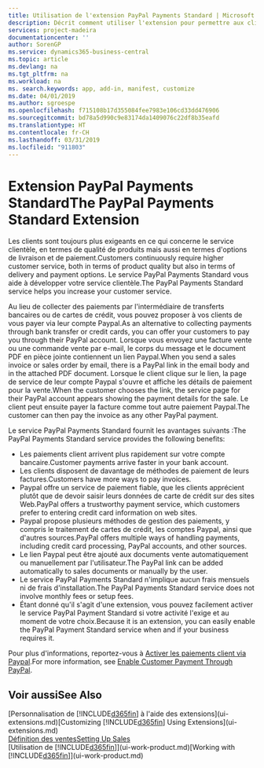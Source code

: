 ```yaml
---
title: Utilisation de l'extension PayPal Payments Standard | Microsoft Docs
description: Décrit comment utiliser l'extension pour permettre aux clients d'effectuer des paiements avec Paypal.
services: project-madeira
documentationcenter: ''
author: SorenGP
ms.service: dynamics365-business-central
ms.topic: article
ms.devlang: na
ms.tgt_pltfrm: na
ms.workload: na
ms. search.keywords: app, add-in, manifest, customize
ms.date: 04/01/2019
ms.author: sgroespe
ms.openlocfilehash: f715108b17d355084fee7983e106cd33dd476906
ms.sourcegitcommit: bd78a5d990c9e83174da1409076c22df8b35eafd
ms.translationtype: HT
ms.contentlocale: fr-CH
ms.lasthandoff: 03/31/2019
ms.locfileid: "911803"
---
```

# <a name="the-paypal-payments-standard-extension"></a><span data-ttu-id="bcefc-103">Extension PayPal Payments Standard</span><span class="sxs-lookup"><span data-stu-id="bcefc-103">The PayPal Payments Standard Extension</span></span>
<span data-ttu-id="bcefc-104">Les clients sont toujours plus exigeants en ce qui concerne le service clientèle, en termes de qualité de produits mais aussi en termes d'options de livraison et de paiement.</span><span class="sxs-lookup"><span data-stu-id="bcefc-104">Customers continuously require higher customer service, both in terms of product quality but also in terms of delivery and payment options.</span></span> <span data-ttu-id="bcefc-105">Le service PayPal Payments Standard vous aide à développer votre service clientèle.</span><span class="sxs-lookup"><span data-stu-id="bcefc-105">The PayPal Payments Standard service helps you increase your customer service.</span></span>

<span data-ttu-id="bcefc-106">Au lieu de collecter des paiements par l'intermédiaire de transferts bancaires ou de cartes de crédit, vous pouvez proposer à vos clients de vous payer via leur compte Paypal.</span><span class="sxs-lookup"><span data-stu-id="bcefc-106">As an alternative to collecting payments through bank transfer or credit cards, you can offer your customers to pay you through their PayPal account.</span></span> <span data-ttu-id="bcefc-107">Lorsque vous envoyez une facture vente ou une commande vente par e-mail, le corps du message et le document PDF en pièce jointe contiennent un lien Paypal.</span><span class="sxs-lookup"><span data-stu-id="bcefc-107">When you send a sales invoice or sales order by email, there is a PayPal link in the email body and in the attached PDF document.</span></span> <span data-ttu-id="bcefc-108">Lorsque le client clique sur le lien, la page de service de leur compte Paypal s'ouvre et affiche les détails de paiement pour la vente.</span><span class="sxs-lookup"><span data-stu-id="bcefc-108">When the customer chooses the link, the service page for their PayPal account appears showing the payment details for the sale.</span></span> <span data-ttu-id="bcefc-109">Le client peut ensuite payer la facture comme tout autre paiement Paypal.</span><span class="sxs-lookup"><span data-stu-id="bcefc-109">The customer can then pay the invoice as any other PayPal payment.</span></span>

<span data-ttu-id="bcefc-110">Le service PayPal Payments Standard fournit les avantages suivants :</span><span class="sxs-lookup"><span data-stu-id="bcefc-110">The PayPal Payments Standard service provides the following benefits:</span></span>

* <span data-ttu-id="bcefc-111">Les paiements client arrivent plus rapidement sur votre compte bancaire.</span><span class="sxs-lookup"><span data-stu-id="bcefc-111">Customer payments arrive faster in your bank account.</span></span>
* <span data-ttu-id="bcefc-112">Les clients disposent de davantage de méthodes de paiement de leurs factures.</span><span class="sxs-lookup"><span data-stu-id="bcefc-112">Customers have more ways to pay invoices.</span></span>
* <span data-ttu-id="bcefc-113">Paypal offre un service de paiement fiable, que les clients apprécient plutôt que de devoir saisir leurs données de carte de crédit sur des sites Web.</span><span class="sxs-lookup"><span data-stu-id="bcefc-113">PayPal offers a trustworthy payment service, which customers prefer to entering credit card information on web sites.</span></span>
* <span data-ttu-id="bcefc-114">Paypal propose plusieurs méthodes de gestion des paiements, y compris le traitement de cartes de crédit, les comptes Paypal, ainsi que d'autres sources.</span><span class="sxs-lookup"><span data-stu-id="bcefc-114">PayPal offers multiple ways of handling payments, including credit card processing, PayPal accounts, and other sources.</span></span>
* <span data-ttu-id="bcefc-115">Le lien Paypal peut être ajouté aux documents vente automatiquement ou manuellement par l'utilisateur.</span><span class="sxs-lookup"><span data-stu-id="bcefc-115">The PayPal link can be added automatically to sales documents or manually by the user.</span></span>
* <span data-ttu-id="bcefc-116">Le service PayPal Payments Standard n'implique aucun frais mensuels ni de frais d'installation.</span><span class="sxs-lookup"><span data-stu-id="bcefc-116">The PayPal Payments Standard service does not involve monthly fees or setup fees.</span></span>
* <span data-ttu-id="bcefc-117">Étant donné qu'il s'agit d'une extension, vous pouvez facilement activer le service PayPal Payment Standard si votre activité l'exige et au moment de votre choix.</span><span class="sxs-lookup"><span data-stu-id="bcefc-117">Because it is an extension, you can easily enable the PayPal Payment Standard service when and if your business requires it.</span></span>  

<span data-ttu-id="bcefc-118">Pour plus d'informations, reportez-vous à [Activer les paiements client via Paypal](sales-how-enable-payment-service-extensions.md).</span><span class="sxs-lookup"><span data-stu-id="bcefc-118">For more information, see [Enable Customer Payment Through PayPal](sales-how-enable-payment-service-extensions.md).</span></span>

## <a name="see-also"></a><span data-ttu-id="bcefc-119">Voir aussi</span><span class="sxs-lookup"><span data-stu-id="bcefc-119">See Also</span></span>
<span data-ttu-id="bcefc-120">[Personnalisation de [!INCLUDE[d365fin](includes/d365fin_md.md)] à l'aide des extensions](ui-extensions.md)</span><span class="sxs-lookup"><span data-stu-id="bcefc-120">[Customizing [!INCLUDE[d365fin](includes/d365fin_md.md)] Using Extensions](ui-extensions.md)</span></span>  
[<span data-ttu-id="bcefc-121">Définition des ventes</span><span class="sxs-lookup"><span data-stu-id="bcefc-121">Setting Up Sales</span></span>](sales-setup-sales.md)  
<span data-ttu-id="bcefc-122">[Utilisation de [!INCLUDE[d365fin](includes/d365fin_md.md)]](ui-work-product.md)</span><span class="sxs-lookup"><span data-stu-id="bcefc-122">[Working with [!INCLUDE[d365fin](includes/d365fin_md.md)]](ui-work-product.md)</span></span>
